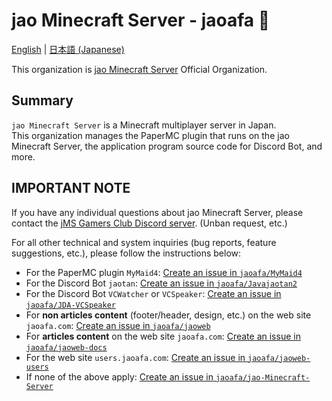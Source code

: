 # jao Minecraft Server - jaoafa 👋

[English](https://github.com/jaoafa/.github/blob/master/profile/README.md) | [日本語 (Japanese)](https://github.com/jaoafa/.github/blob/master/profile/README-ja.md)

This organization is [jao Minecraft Server](https://jaoafa.com) Official Organization.

## Summary

`jao Minecraft Server` is a Minecraft multiplayer server in Japan.  
This organization manages the PaperMC plugin that runs on the jao Minecraft Server, the application program source code for Discord Bot, and more.

## IMPORTANT NOTE

If you have any individual questions about jao Minecraft Server, please contact the [jMS Gamers Club Discord server](https://discord.gg/zEGrApgGfB). (Unban request, etc.)

For all other technical and system inquiries (bug reports, feature suggestions, etc.), please follow the instructions below:

- For the PaperMC plugin `MyMaid4`: [Create an issue in `jaoafa/MyMaid4`](https://github.com/jaoafa/MyMaid4/issues/new/choose)
- For the Discord Bot `jaotan`: [Create an issue in `jaoafa/Javajaotan2`](https://github.com/jaoafa/Javajaotan2/issues/new/choose)
- For the Discord Bot `VCWatcher` or `VCSpeaker`: [Create an issue in `jaoafa/JDA-VCSpeaker`](https://github.com/jaoafa/JDA-VCSpeaker/issues/new/choose)
- For **non articles content** (footer/header, design, etc.) on the web site `jaoafa.com`: [Create an issue in `jaoafa/jaoweb`](https://github.com/jaoafa/jaoweb/issues/new/choose)
- For **articles content** on the web site `jaoafa.com`: [Create an issue in `jaoafa/jaoweb-docs`](https://github.com/jaoafa/jaoweb-docs/issues/new/choose)
- For the web site `users.jaoafa.com`: [Create an issue in `jaoafa/jaoweb-users`](https://github.com/jaoafa/jaoweb-users/issues/new/choose)
- If none of the above apply: [Create an issue in `jaoafa/jao-Minecraft-Server`](https://github.com/jaoafa/jao-Minecraft-Server/issues/new/choose)
